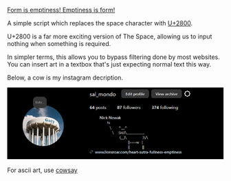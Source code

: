 [Form is emptiness! Emptiness is form!](https://www.lionsroar.com/heart-sutra-fullness-emptiness/?fbclid=PAZXh0bgNhZW0CMTEAAaY2u3C6dgAIRaX6s6XqgIbdcel4NCBbCEi8rUCKP1lojyvXs4MXPmXh9-o_aem_p3-7qujV6kJvEgaTiBX0Qg)

A simple script which replaces the space character with [U+2800](https://www.compart.com/en/unicode/U+2800).

U+2800 is a far more exciting version of The Space, allowing us to input nothing when something is required.

In simpler terms, this allows you to bypass filtering done by most websites. You can insert art in a textbox that's just expecting normal text this way.  

Below, a cow is my instagram decription.

![An ASCII art cow is used as a profile description on instagram.com](sample.png "Unwanted Cows")

For ascii art, use [cowsay](https://cowsay-svelte.vercel.app/)

